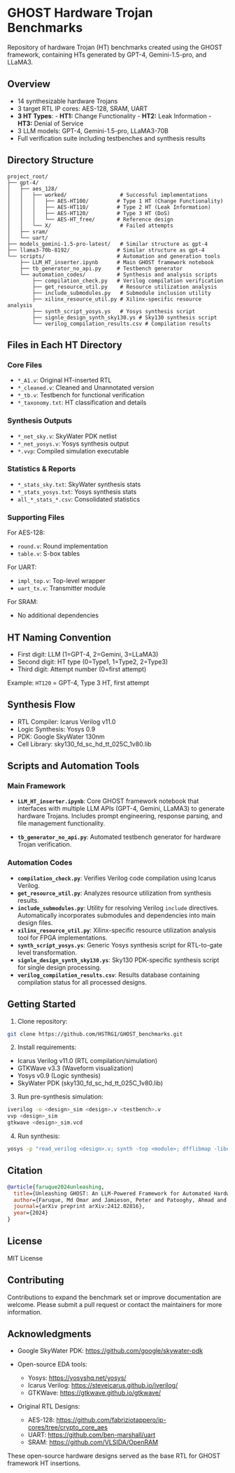 # GHOST Hardware Trojan Benchmarks

Repository of hardware Trojan (HT) benchmarks created using the GHOST framework, containing HTs generated by GPT-4, Gemini-1.5-pro, and LLaMA3.

## Overview
- 14 synthesizable hardware Trojans 
- 3 target RTL IP cores: AES-128, SRAM, UART
- **3 HT Types**: - **HT1:** Change Functionality - **HT2:** Leak Information - **HT3:** Denial of Service
- 3 LLM models: GPT-4, Gemini-1.5-pro, LLaMA3-70B
- Full verification suite including testbenches and synthesis results

## Directory Structure

```
project_root/
├── gpt-4/
│   ├── aes_128/
│   │   ├── worked/                 # Successful implementations
│   │   │   ├── AES-HT100/         # Type 1 HT (Change Functionality)
│   │   │   ├── AES-HT110/         # Type 2 HT (Leak Information) 
│   │   │   ├── AES-HT120/         # Type 3 HT (DoS)
│   │   │   └── AES-HT_free/       # Reference design
│   │   └── X/                      # Failed attempts
│   ├── sram/
│   └── uart/
├── models_gemini-1.5-pro-latest/   # Similar structure as gpt-4
├── llama3-70b-8192/               # Similar structure as gpt-4
└── scripts/                       # Automation and generation tools
    ├── LLM_HT_inserter.ipynb      # Main GHOST framework notebook
    ├── tb_generator_no_api.py     # Testbench generator
    └── automation_codes/          # Synthesis and analysis scripts
        ├── compilation_check.py   # Verilog compilation verification
        ├── get_resource_util.py    # Resource utilization analysis
        ├── include_submodules.py   # Submodule inclusion utility
        ├── xilinx_resource_util.py # Xilinx-specific resource analysis
        ├── synth_script_yosys.ys   # Yosys synthesis script
        ├── signle_design_synth_sky130.ys # Sky130 synthesis script
        └── verilog_compilation_results.csv # Compilation results
```

## Files in Each HT Directory

### Core Files
- `*_A1.v`: Original HT-inserted RTL
- `*_cleaned.v`: Cleaned and Unannotated version
- `*_tb.v`: Testbench for functional verification
- `*_taxonomy.txt`: HT classification and details

### Synthesis Outputs
- `*_net_sky.v`: SkyWater PDK netlist
- `*_net_yosys.v`: Yosys synthesis output
- `*.vvp`: Compiled simulation executable

### Statistics & Reports
- `*_stats_sky.txt`: SkyWater synthesis stats
- `*_stats_yosys.txt`: Yosys synthesis stats
- `all_*_stats_*.csv`: Consolidated statistics

### Supporting Files
For AES-128:
- `round.v`: Round implementation
- `table.v`: S-box tables

For UART:
- `impl_top.v`: Top-level wrapper
- `uart_tx.v`: Transmitter module

For SRAM:
- No additional dependencies

## HT Naming Convention

- First digit: LLM (1=GPT-4, 2=Gemini, 3=LLaMA3)
- Second digit: HT type (0=Type1, 1=Type2, 2=Type3)  
- Third digit: Attempt number (0=first attempt)

Example: `HT120` = GPT-4, Type 3 HT, first attempt

## Synthesis Flow

- RTL Compiler: Icarus Verilog v11.0
- Logic Synthesis: Yosys 0.9
- PDK: Google SkyWater 130nm
- Cell Library: sky130_fd_sc_hd_tt_025C_1v80.lib

## Scripts and Automation Tools

### Main Framework
- **`LLM_HT_inserter.ipynb`**: Core GHOST framework notebook that interfaces with multiple LLM APIs (GPT-4, Gemini, LLaMA3) to generate hardware Trojans. Includes prompt engineering, response parsing, and file management functionality.

- **`tb_generator_no_api.py`**: Automated testbench generator for hardware Trojan verification.

### Automation Codes
- **`compilation_check.py`**: Verifies Verilog code compilation using Icarus Verilog. 
- **`get_resource_util.py`**: Analyzes resource utilization from synthesis results. 
- **`include_submodules.py`**: Utility for resolving Verilog `include` directives. Automatically incorporates submodules and dependencies into main design files.
- **`xilinx_resource_util.py`**: Xilinx-specific resource utilization analysis tool for FPGA implementations.
- **`synth_script_yosys.ys`**: Generic Yosys synthesis script for RTL-to-gate level transformation.
- **`signle_design_synth_sky130.ys`**: Sky130 PDK-specific synthesis script for single design processing.
- **`verilog_compilation_results.csv`**: Results database containing compilation status for all processed designs.

## Getting Started

1. Clone repository:
```bash
git clone https://github.com/HSTRG1/GHOST_benchmarks.git
```

2. Install requirements:
- Icarus Verilog v11.0 (RTL compilation/simulation)
- GTKWave v3.3 (Waveform visualization)  
- Yosys v0.9 (Logic synthesis)
- SkyWater PDK (sky130_fd_sc_hd_tt_025C_1v80.lib)

3. Run pre-synthesis simulation:
```bash
iverilog -o <design>_sim <design>.v <testbench>.v
vvp <design>_sim
gtkwave <design>_sim.vcd
```

4. Run synthesis:
```bash
yosys -p "read_verilog <design>.v; synth -top <module>; dfflibmap -liberty sky130_fd_sc_hd_tt_025C_1v80.lib; abc -liberty sky130_fd_sc_hd_tt_025C_1v80.lib"
```

## Citation

```bibtex
@article{faruque2024unleashing,
  title={Unleashing GHOST: An LLM-Powered Framework for Automated Hardware Trojan Design},
  author={Faruque, Md Omar and Jamieson, Peter and Patooghy, Ahmad and Badawy, Abdel-Hameed A},
  journal={arXiv preprint arXiv:2412.02816},
  year={2024}
}
```

## License
MIT License

## Contributing

Contributions to expand the benchmark set or improve documentation are welcome. Please submit a pull request or contact the maintainers for more information.

## Acknowledgments
- Google SkyWater PDK: https://github.com/google/skywater-pdk
- Open-source EDA tools:
  - Yosys: https://yosyshq.net/yosys/
  - Icarus Verilog: https://steveicarus.github.io/iverilog/
  - GTKWave: https://gtkwave.github.io/gtkwave/

- Original RTL Designs:
  - AES-128: https://github.com/fabriziotappero/ip-cores/tree/crypto_core_aes
  - UART: https://github.com/ben-marshall/uart
  - SRAM: https://github.com/VLSIDA/OpenRAM

These open-source hardware designs served as the base RTL for GHOST framework HT insertions.